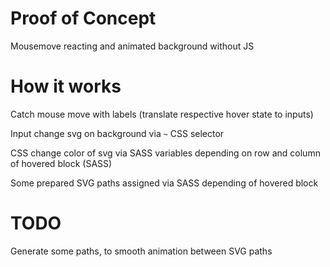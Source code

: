 # Proof of Concept

Mousemove reacting and animated background without JS

# How it works

Catch mouse move with labels (translate respective hover state to inputs)

Input change svg on background via `~` CSS selector

CSS change color of svg via SASS variables depending on row and column of hovered block (SASS)

Some prepared SVG paths assigned via SASS depending of hovered block

# TODO

Generate some paths, to smooth animation between SVG paths
